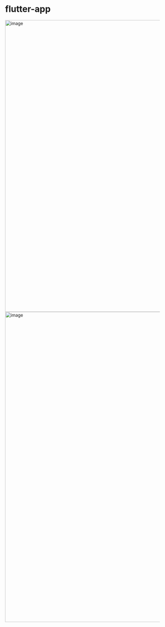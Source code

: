 # flutter-app

<img width="1919" height="947" alt="image" src="https://github.com/user-attachments/assets/01e1e1dd-0f63-4aec-ad5a-3c6f5bcbc081" />









<img width="1919" height="1007" alt="image" src="https://github.com/user-attachments/assets/42074e79-173e-4340-9ffb-cb420cebc2cb" />
